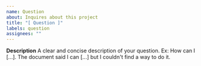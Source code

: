 ```yaml
---
name: Question
about: Inquires about this project
title: "[ Question ]"
labels: question
assignees: ""
---
```


**Description**
A clear and concise description of your question.
Ex:
How can I [...].
The document said I can [...] but I couldn't find a way to do it.
